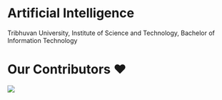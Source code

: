 # Artificial Intelligence

Tribhuvan University, Institute of Science and Technology, Bachelor of Information Technology

# Our Contributors ❤️

<a href="https://github.com/CodeatBIT/Python-for-AI/graphs/contributors">
  <img src="https://contrib.rocks/image?repo=CodeatBIT/Python-for-AI" />
</a>
